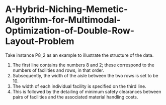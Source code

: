 # A-Hybrid-Niching-Memetic-Algorithm-for-Multimodal-Optimization-of-Double-Row-Layout-Problem

Take instance P8_2 as an example to illustrate the structure of the data.

1) The first line contains the numbers 8 and 2; these correspond to the numbers of facilities and rows, in that order.
2) Subsequently, the width of the aisle between the two rows is set to be 10.
3) The width of each individual facility is specified on the third line.
4) This is followed by the detailing of minimum safety clearances between pairs of facilities and the associated material handling costs.
